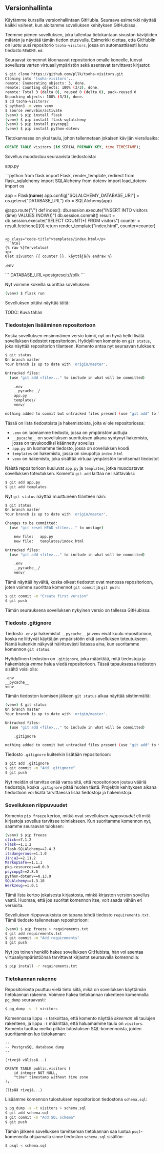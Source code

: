 ## Versionhallinta

Käytämme kurssilla versionhallintaan GitHubia. Seuraava esimerkki näyttää kaikki vaiheet, kun aloitamme sovelluksen kehityksen GitHubissa.

Teemme pienen sovelluksen, joka tallentaa tietokantaan sivuston kävijöiden määrän ja näyttää tämän tiedon etusivulla. Esimerkki olettaa, että GitHubiin on luotu uusi repositorio `tsoha-visitors`, jossa on automaattisesti luotu tiedosto `README.md`.

Seuraavat komennot kloonaavat repositorion omalle koneelle, luovat sovellusta varten virtuaaliympäristön sekä asentavat tarvittavat kirjastot:

```bash
$ git clone https://github.com/pllk/tsoha-visitors.git
Cloning into 'tsoha-visitors'...
remote: Enumerating objects: 3, done.
remote: Counting objects: 100% (3/3), done.
remote: Total 3 (delta 0), reused 0 (delta 0), pack-reused 0
Unpacking objects: 100% (3/3), done.
$ cd tsoha-visitors/
$ python3 -m venv venv
$ source venv/bin/activate
(venv) $ pip install flask
(venv) $ pip install flask-sqlalchemy
(venv) $ pip install psycopg2
(venv) $ pip install python-dotenv
```

Tietokannassa on yksi taulu, johon tallennetaan jokaisen kävijän vierailuaika:

```sql
CREATE TABLE visitors (id SERIAL PRIMARY KEY, time TIMESTAMP);
```

Sovellus muodostuu seuraavista tiedostoista:

<p class="code-title">app.py</p>
```python
from flask import Flask, render_template, redirect
from flask_sqlalchemy import SQLAlchemy
from dotenv import load_dotenv
import os

app = Flask(__name__)
app.config["SQLALCHEMY_DATABASE_URI"] = os.getenv("DATABASE_URL")
db = SQLAlchemy(app)

@app.route("/")
def index():
    db.session.execute("INSERT INTO visitors (time) VALUES (NOW())")
    db.session.commit()
    result = db.session.execute("SELECT COUNT(*) FROM visitors")
    counter = result.fetchone()[0]
    return render_template("index.html", counter=counter) 
```

<p class="code-title">templates/index.html</p>
```html
{% raw %}Tervetuloa!
<p>
Olet sivuston {{ counter }}. käyttäjä{% endraw %}
```

<p class="code-title">.env</p>
```
DATABASE_URL=postgresql:///pllk
```

Nyt voimme kokeilla suorittaa sovelluksen:

```bash
(venv) $ flask run
```

Sovelluksen pitäisi näyttää tältä:

TODO: Kuva tähän

### Tiedostojen lisääminen repositorioon

Koska sovelluksen ensimmäinen versio toimii, nyt on hyvä hetki lisätä sovelluksen tiedostot repositorioon. Hyödyllinen komento on `git status`, joka näyttää repositorion tilanteen. Komento antaa nyt seuraavan tuloksen:

```bash
$ git status
On branch master
Your branch is up to date with 'origin/master'.

Untracked files:
  (use "git add <file>..." to include in what will be committed)

	.env
	__pycache__/
	app.py
	templates/
	venv/

nothing added to commit but untracked files present (use "git add" to track)
```

Tässä on lista tiedostoista ja hakemistoista, joita _ei_ ole repositoriossa:

* `.env` on luomamme tiedosto, jossa on ympäristömuuttujia
* `__pycache__` on sovelluksen suorituksen aikana syntynyt hakemisto, jossa on tavukoodiksi käännetty sovellus
* `app.py` on luomamme tiedosto, jossa on sovelluksen koodi
* `templates` on hakemisto, jossa on sivupohja `index.html`
* `venv` on hakemisto, joka sisältää virtuaaliympäristön tarvitsemat tiedostot

Näistä repositorioon kuuluvat `app.py` ja `templates`, jotka muodostavat sovelluksen toteutuksen. Komento `git add` laittaa ne lisättäväksi:

```bash
$ git add app.py
$ git add templates
```

Nyt `git status` näyttää muuttuneen tilanteen näin:

```bash
$ git status
On branch master
Your branch is up to date with 'origin/master'.

Changes to be committed:
  (use "git reset HEAD <file>..." to unstage)

	new file:   app.py
	new file:   templates/index.html

Untracked files:
  (use "git add <file>..." to include in what will be committed)

	.env
	__pycache__/
	venv/
```

Tämä näyttää hyvältä, koska oikeat tiedostot ovat menossa repositorioon, joten voimme suorittaa komennot `git commit` ja `git push`:

```bash
$ git commit -m "Create first version"
$ git push
```

Tämän seurauksena sovelluksen nykyinen versio on tallessa GitHubissa.

### Tiedosto .gitignore

Tiedosto `.env` ja hakemistot `__pycache__` ja `venv` eivät kuulu repositorioon, koska ne liittyvät käyttäjän ympäristöön eikä sovelluksen toteutukseen. Nämä kuitenkin näkyvät häiritsevästi listassa aina, kun suoritamme komennon `git status`.

Hyödyllinen tiedoston on `.gitignore`, joka määrittää, mitä tiedostoja ja hakemistoja _emme_ halua viedä repositorioon. Tässä tapauksessa tiedoston sisältö voisi olla:

```
.env
__pycache__
venv
```

Tämän tiedoston luomisen jälkeen `git status` alkaa näyttää siistimmältä:

```bash
(venv) $ git status
On branch master
Your branch is up to date with 'origin/master'.

Untracked files:
  (use "git add <file>..." to include in what will be committed)

	.gitignore

nothing added to commit but untracked files present (use "git add" to track)
```

Tiedosto `.gitignore` kuitenkin lisätään repositorioon:

```bash
$ git add .gitignore 
$ git commit -m "Add .gitignore"
$ git push
```

Nyt meidän ei tarvitse enää varoa sitä, että repositorioon joutuu vääriä tiedostoja, koska `.gitignore` pitää huolen tästä. Projektin kehityksen aikana tiedostoon voi lisätä tarvittaessa lisää tiedostoja ja hakemistoja.

### Sovelluksen riippuvuudet

Komento `pip freeze` kertoo, mitkä ovat sovelluksen _riippuvuudet_  eli mitä kirjastoja sovellus tarvitsee toimiakseen. Kun suoritamme komennon nyt, saamme seuraavan tuloksen:

```bash
(venv) $ pip freeze
click==7.1.2
Flask==1.1.2
Flask-SQLAlchemy==2.4.3
itsdangerous==1.1.0
Jinja2==2.11.2
MarkupSafe==1.1.1
pkg-resources==0.0.0
psycopg2==2.8.5
python-dotenv==0.13.0
SQLAlchemy==1.3.18
Werkzeug==1.0.1
```

Tämä lista kertoo jokaisesta kirjastosta, minkä kirjaston version sovellus vaatii. Huomaa, että jos suoritat komennon itse, voit saada vähän eri versioita.

Sovelluksen riippuvuuksista on tapana tehdä tiedosto `requirements.txt`. Tämä tiedosto tallennetaan repositorioon:

```bash
(venv) $ pip freeze > requirements.txt
$ git add requirements.txt 
$ git commit -m "Add requirements"
$ git push
```

Nyt jos toinen henkilö hakee sovelluksen GitHubista, hän voi asentaa virtuaaliympäristöönsä tarvittavat kirjastot seuraavalla komennolla:

```bash
$ pip install -r requirements.txt
```

### Tietokannan rakenne

Repositoriosta puuttuu vielä tieto siitä, mikä on sovelluksen käyttämän tietokannan rakenne. Voimme hakea tietokannan rakenteen komennolla `pg_dump` seuraavasti:

```bash
$ pg_dump -s -t visitors
```

Komennossa lippu `-s` tarkoittaa, että komento näyttää _skeeman_  eli taulujen rakenteen, ja lippu `-t` määrittää, että haluamamme taulu on `visitors`. Komento tuottaa melko pitkän tulostuksen SQL-komennoista, joiden suorittaminen luo tietokannan:

```
--
-- PostgreSQL database dump
--

(rivejä välissä...)

CREATE TABLE public.visitors (
    id integer NOT NULL,
    "time" timestamp without time zone
);

(lisää rivejä...)
```

Lisäämme komennon tulostuksen repositorioon tiedostona `schema.sql`:

```bash
$ pg_dump -s -t visitors > schema.sql
$ git add schema.sql 
$ git commit -m "Add SQL schema"
$ git push
```

Tämän jälkeen sovelluksen tarvitseman tietokannan saa luotua `psql`-komennolla ohjaamalla sinne tiedoston `schema.sql` sisällön:

```bash
$ psql < schema.sql
```